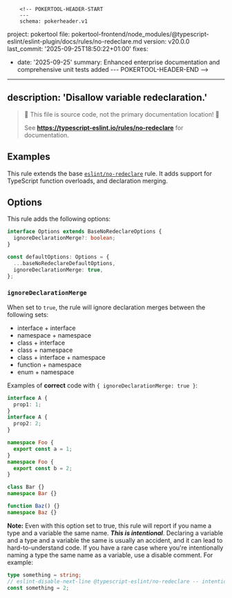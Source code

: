         <!-- POKERTOOL-HEADER-START
        ---
        schema: pokerheader.v1
project: pokertool
file: pokertool-frontend/node_modules/@typescript-eslint/eslint-plugin/docs/rules/no-redeclare.md
version: v20.0.0
last_commit: '2025-09-25T18:50:22+01:00'
fixes:
- date: '2025-09-25'
  summary: Enhanced enterprise documentation and comprehensive unit tests added
        ---
        POKERTOOL-HEADER-END -->
---
description: 'Disallow variable redeclaration.'
---

> 🛑 This file is source code, not the primary documentation location! 🛑
>
> See **https://typescript-eslint.io/rules/no-redeclare** for documentation.

## Examples

This rule extends the base [`eslint/no-redeclare`](https://eslint.org/docs/rules/no-redeclare) rule.
It adds support for TypeScript function overloads, and declaration merging.

## Options

This rule adds the following options:

```ts
interface Options extends BaseNoRedeclareOptions {
  ignoreDeclarationMerge?: boolean;
}

const defaultOptions: Options = {
  ...baseNoRedeclareDefaultOptions,
  ignoreDeclarationMerge: true,
};
```

### `ignoreDeclarationMerge`

When set to `true`, the rule will ignore declaration merges between the following sets:

- interface + interface
- namespace + namespace
- class + interface
- class + namespace
- class + interface + namespace
- function + namespace
- enum + namespace

Examples of **correct** code with `{ ignoreDeclarationMerge: true }`:

```ts
interface A {
  prop1: 1;
}
interface A {
  prop2: 2;
}

namespace Foo {
  export const a = 1;
}
namespace Foo {
  export const b = 2;
}

class Bar {}
namespace Bar {}

function Baz() {}
namespace Baz {}
```

**Note:** Even with this option set to true, this rule will report if you name a type and a variable the same name. **_This is intentional_**.
Declaring a variable and a type and a variable the same is usually an accident, and it can lead to hard-to-understand code.
If you have a rare case where you're intentionally naming a type the same name as a variable, use a disable comment. For example:

```ts
type something = string;
// eslint-disable-next-line @typescript-eslint/no-redeclare -- intentionally naming the variable the same as the type
const something = 2;
```

